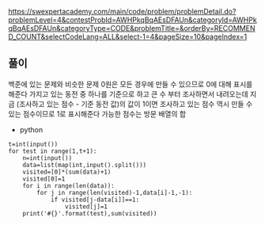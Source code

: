 https://swexpertacademy.com/main/code/problem/problemDetail.do?problemLevel=4&contestProbId=AWHPkqBqAEsDFAUn&categoryId=AWHPkqBqAEsDFAUn&categoryType=CODE&problemTitle=&orderBy=RECOMMEND_COUNT&selectCodeLang=ALL&select-1=4&pageSize=10&pageIndex=1

## 풀이
백준에 있는 문제와 비슷한 문제 
0원은 모든 경우에 만들 수 있으므로 0에 대해 표시를 해준다
가지고 있는 동전 중 하나를 기준으로 하고 큰 수 부터 조사하면서 내려오는데 지금 (조사하고 있는 점수 - 기준 동전 값)의 값이 1이면 조사하고 있는 점수 역시 만들 수 있는 점수이므로 1로 표시해준다
가능한 점수는 방문 배열의 합
- python
```
t=int(input())
for test in range(1,t+1):
    n=int(input())
    data=list(map(int,input().split()))
    visited=[0]*(sum(data)+1)
    visited[0]=1
    for i in range(len(data)):
        for j in range(len(visited)-1,data[i]-1,-1):
            if visited[j-data[i]]==1:
                visited[j]=1
    print('#{}'.format(test),sum(visited))
```
